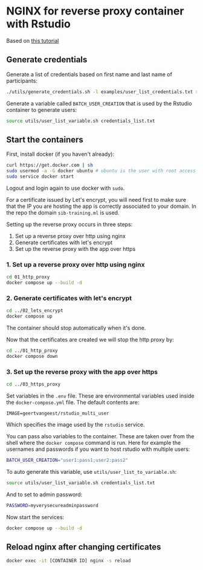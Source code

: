 # NGINX for reverse proxy container with Rstudio

Based on [this tutorial](https://leangaurav.medium.com/simplest-https-setup-nginx-reverse-proxy-letsencrypt-ssl-certificate-aws-cloud-docker-4b74569b3c61)

## Generate credentials

Generate a list of credentials based on first name and last name of participants: 

```sh
./utils/generate_credentials.sh -l examples/user_list_credentials.txt > credentials_list.txt
```

Generate a variable called `BATCH_USER_CREATION` that is used by the Rstudio container to generate users:

```sh
source utils/user_list_variable.sh credentials_list.txt
```

## Start the containers

First, install docker (if you haven't already):

```sh
curl https://get.docker.com | sh
sudo usermod -a -G docker ubuntu # ubuntu is the user with root access
sudo service docker start
```

Logout and login again to use docker with `sudo`. 

For a certificate issued by Let's encrypt, you will need first to make sure that the IP you are hosting the app is correctly associated to your domain. In the repo the domain `sib-training.ml` is used. 

Setting up the reverse proxy occurs in three steps:

1. Set up a reverse proxy over http using nginx
2. Generate certificates with let's encrypt
3. Set up the reverse proxy with the app over https

### 1. Set up a reverse proxy over http using nginx

```sh
cd 01_http_proxy
docker compose up --build -d
```

### 2. Generate certificates with let's encrypt

```sh
cd ../02_lets_encrypt
docker compose up
```

The container should stop automatically when it's done. 

Now that the certificates are created we will stop the http proxy by:

```sh
cd ../01_http_proxy
docker compose down
```

### 3. Set up the reverse proxy with the app over https

```sh
cd ../03_https_proxy
```

Set variables in the `.env` file. These are environmental variables used inside the `docker-compose.yml` file. The default contents are:

```
IMAGE=geertvangeest/rstudio_multi_user 
```

Which specifies the image used by the `rstudio` service. 

You can pass also variables to the container. These are taken over from the shell where the `docker compose` command is run. Here for example the usernames and passwords if you want to host rstudio with multiple users:

```sh
BATCH_USER_CREATION="user1:pass1;user2:pass2"
```

To auto generate this variable, use `utils/user_list_to_variable.sh`:

```sh
source utils/user_list_variable.sh credentials_list.txt
```

And to set to admin password:

```sh
PASSWORD=myverysecureadminpassword
```

Now start the services:

```sh
docker compose up --build -d
```

## Reload nginx after changing certificates

```sh
docker exec -it [CONTAINER ID] nginx -s reload
```
